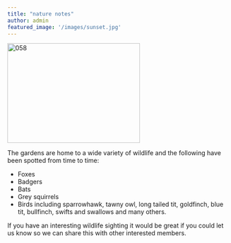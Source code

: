 ```yaml
---
title: "nature notes"
author: admin
featured_image: '/images/sunset.jpg'
---
```


[<img class="alignnone size-medium wp-image-238" alt="058" src="http://www.douglascrescentgardensassociation.org.uk/wp-content/uploads/2013/07/058-300x225.jpg" width="300" height="225" srcset="http://www.douglascrescentgardensassociation.org.uk/wp-content/uploads/2013/07/058-300x225.jpg 300w, http://www.douglascrescentgardensassociation.org.uk/wp-content/uploads/2013/07/058-1024x768.jpg 1024w, http://www.douglascrescentgardensassociation.org.uk/wp-content/uploads/2013/07/058-400x300.jpg 400w" sizes="(max-width: 300px) 100vw, 300px" />][1]

The gardens are home to a wide variety of wildlife and the following have been spotted from time to time:

  * Foxes
  * Badgers
  * Bats
  * Grey squirrels
  * Birds including sparrowhawk, tawny owl, long tailed tit, goldfinch, blue tit, bullfinch, swifts and swallows and many others.

If you have an interesting wildlife sighting it would be great if you could let us know so we can share this with other interested members.

 [1]: http://www.douglascrescentgardensassociation.org.uk/wp-content/uploads/2013/07/058.jpg